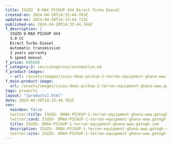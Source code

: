 ```yaml
---
title: ISUZU  D-MAX PICKUP 4X4 Direct Turbo Diesel
created-on: 2024-04-20T14:33:44.703Z
updated-on: 2024-04-20T14:33:44.723Z
published-on: 2024-04-20T14:33:44.744Z
f_description: |
  ISUZU D-MAX PICKUP 4X4
  3.0 CC
  Direct Turbo Diesel
  Automatic transmission
  3 years warranty
  5 speed manual
f_price: 695500
f_category-2: cms/categories/automotive.md
f_product-images:
  - url: /assets/images/isuzu-dmax-pickup-1-terran-equipment-ghana-www.gotogh.com.jpg
f_main-product-image:
  url: /assets/images/isuzu-dmax-pickup-2-terran-equipment-ghana-www.gotogh.com.jpg
tags: products
layout: "[products].html"
date: 2024-04-20T14:33:44.762Z
seo:
  noindex: false
  twitter:title: ISUZU- DMAX-PICKUP-1-terran-equipment-ghana-www.gotogh.com
  twitter:card: ISUZU- DMAX-PICKUP-1-terran-equipment-ghana-www.gotogh.com
  title: ISUZU- DMAX-PICKUP-1-terran-equipment-ghana-www.gotogh.com
  description: ISUZU- DMAX-PICKUP-1-terran-equipment-ghana-www.gotogh.com
  twitter:site: ISUZU- DMAX-PICKUP-1-terran-equipment-ghana-www.gotogh.com
---
```

